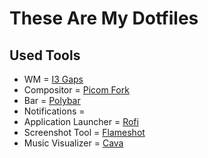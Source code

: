 # These Are My Dotfiles

## Used Tools

- WM = [I3 Gaps](https://github.com/Airblader/i3)
- Compositor = [Picom Fork](https://github.com/ibhagwan/picom)
- Bar = [Polybar](https://github.com/polybar/polybar)
- Notifications =
- Application Launcher = [Rofi](https://github.com/davatorium/rofi)
- Screenshot Tool = [Flameshot](https://flameshot.org/)
- Music Visualizer = [Cava](https://github.com/karlstav/cava)
